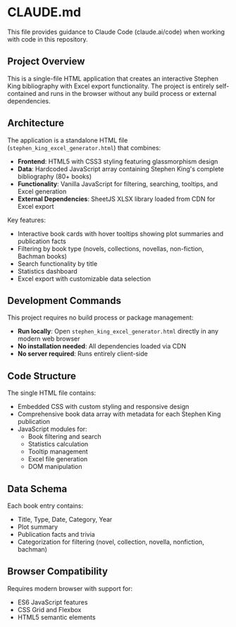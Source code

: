 # CLAUDE.md

This file provides guidance to Claude Code (claude.ai/code) when working with code in this repository.

## Project Overview

This is a single-file HTML application that creates an interactive Stephen King bibliography with Excel export functionality. The project is entirely self-contained and runs in the browser without any build process or external dependencies.

## Architecture

The application is a standalone HTML file (`stephen_king_excel_generator.html`) that combines:

- **Frontend**: HTML5 with CSS3 styling featuring glassmorphism design
- **Data**: Hardcoded JavaScript array containing Stephen King's complete bibliography (80+ books)
- **Functionality**: Vanilla JavaScript for filtering, searching, tooltips, and Excel generation
- **External Dependencies**: SheetJS XLSX library loaded from CDN for Excel export

Key features:
- Interactive book cards with hover tooltips showing plot summaries and publication facts
- Filtering by book type (novels, collections, novellas, non-fiction, Bachman books)
- Search functionality by title
- Statistics dashboard
- Excel export with customizable data selection

## Development Commands

This project requires no build process or package management:

- **Run locally**: Open `stephen_king_excel_generator.html` directly in any modern web browser
- **No installation needed**: All dependencies loaded via CDN
- **No server required**: Runs entirely client-side

## Code Structure

The single HTML file contains:
- Embedded CSS with custom styling and responsive design
- Comprehensive book data array with metadata for each Stephen King publication
- JavaScript modules for:
  - Book filtering and search
  - Statistics calculation
  - Tooltip management
  - Excel file generation
  - DOM manipulation

## Data Schema

Each book entry contains:
- Title, Type, Date, Category, Year
- Plot summary
- Publication facts and trivia
- Categorization for filtering (novel, collection, novella, nonfiction, bachman)

## Browser Compatibility

Requires modern browser with support for:
- ES6 JavaScript features
- CSS Grid and Flexbox
- HTML5 semantic elements